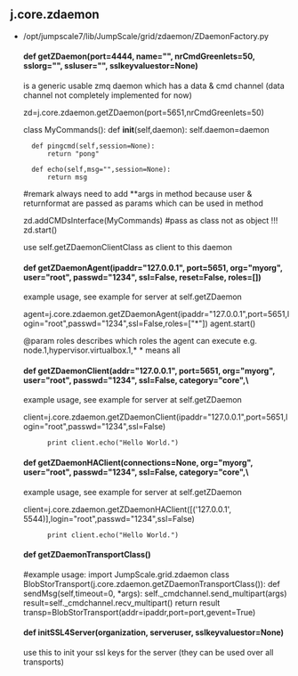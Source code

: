 ## j.core.zdaemon

- /opt/jumpscale7/lib/JumpScale/grid/zdaemon/ZDaemonFactory.py

    #### def getZDaemon(port=4444, name="", nrCmdGreenlets=50, sslorg="", ssluser="", sslkeyvaluestor=None) 
    
    is a generic usable zmq daemon which has a data & cmd channel (data channel not completely implemented for now)
    
    
    zd=j.core.zdaemon.getZDaemon(port=5651,nrCmdGreenlets=50)
    
    class MyCommands():
        def __init__(self,daemon):
            self.daemon=daemon
    
        def pingcmd(self,session=None):
            return "pong"
    
        def echo(self,msg="",session=None):
            return msg
    
    #remark always need to add **args in method because user & returnformat are passed as params which can 
      be used in method
    
    zd.addCMDsInterface(MyCommands)  #pass as class not as object !!!
    zd.start()
    
    use self.getZDaemonClientClass as client to this daemon
    #### def getZDaemonAgent(ipaddr="127.0.0.1", port=5651, org="myorg", user="root", passwd="1234", ssl=False, reset=False, roles=[]) 
    
    example usage, see example for server at self.getZDaemon
    
    agent=j.core.zdaemon.getZDaemonAgent(ipaddr="127.0.0.1",port=5651,login="root",passwd="1234",ssl=False,roles=["*"])
    agent.start()
    
    @param roles describes which roles the agent can execute e.g. node.1,hypervisor.virtualbox.1,*
        * means all
    #### def getZDaemonClient(addr="127.0.0.1", port=5651, org="myorg", user="root", passwd="1234", ssl=False, category="core",\ 
    
    example usage, see example for server at self.getZDaemon
    
    client=j.core.zdaemon.getZDaemonClient(ipaddr="127.0.0.1",port=5651,login="root",passwd="1234",ssl=False)
    
            print client.echo("Hello World.")
    #### def getZDaemonHAClient(connections=None, org="myorg", user="root", passwd="1234", ssl=False, category="core",\ 
    
    example usage, see example for server at self.getZDaemon
    
    client=j.core.zdaemon.getZDaemonHAClient([('127.0.0.1', 5544)],login="root",passwd="1234",ssl=False)
    
            print client.echo("Hello World.")
    #### def getZDaemonTransportClass() 
    
    #example usage:
    import JumpScale.grid.zdaemon
    class BlobStorTransport(j.core.zdaemon.getZDaemonTransportClass()):
        def sendMsg(self,timeout=0, *args):
            self._cmdchannel.send_multipart(args)
            result=self._cmdchannel.recv_multipart()
            return result
    transp=BlobStorTransport(addr=ipaddr,port=port,gevent=True)
    #### def initSSL4Server(organization, serveruser, sslkeyvaluestor=None) 
    
    use this to init your ssl keys for the server (they can be used over all transports)

